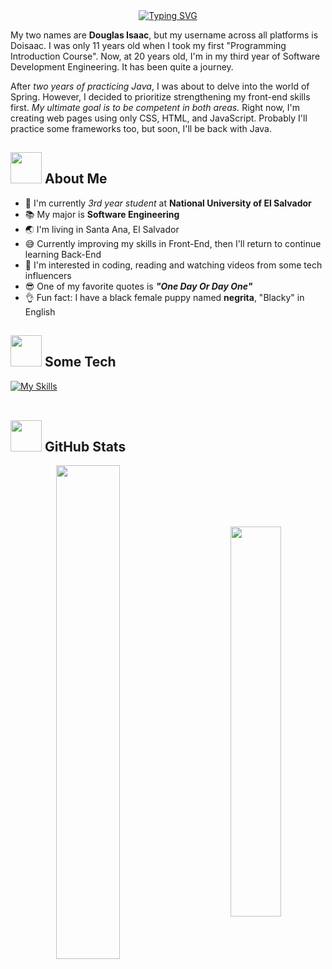<!-- HEADING -->
<div>
  
  <div align="center">
   <a href="https://git.io/typing-svg"><img src="https://readme-typing-svg.demolab.com?font=Architects+Daughter&size=50&pause=1000&color=38C2FF&random=false&width=850&height=80&lines=%C2%A1Hey+There%F0%9F%91%8B!+I'm+Douglas+Barrera;Welcome+To+My+GitHub+Profile" alt="Typing SVG" /></a>
  </div>

  <p style="text-wrap:pretty">
    My two names are <strong>Douglas Isaac</strong>, but my username across all platforms is Doisaac. I was only 11 years old when I took my first 
    "Programming Introduction Course". Now, at 20 years old, I'm in my third year of Software Development Engineering. It has been quite a journey. 
  </p>

  <p>
    After <em>two years of practicing Java</em>, I was about to delve into the world of Spring. However, I decided to prioritize strengthening my front-end 
    skills first. <em>My ultimate goal is to be competent in both areas.</em> Right now, I'm creating web pages using only CSS, HTML,   
    and JavaScript. Probably I'll practice some frameworks too, but soon, I'll be back with Java.
  </p>
  
</div> 

 <!-- ABOUT ME SECTION -->
## <img src="https://raw.githubusercontent.com/nixin72/nixin72/master/wave.gif" width="50px"></img> About Me 

- :school: I'm currently *3rd year student* at **National University of El Salvador** 
- :books: My major is **Software Engineering**
- :earth_asia: I'm living in Santa Ana, El Salvador
- :sweat_smile: Currently improving my skills in Front-End, then I'll return to continue learning Back-End
- :monocle_face: I'm interested in coding, reading and watching videos from some tech influencers
- :sunglasses: One of my favorite quotes is ***"One Day Or Day One"*** 
- :ok_hand: Fun fact: I have a black female puppy named **negrita**, "Blacky" in English

<!-- TECH SECTION -->
## <img src="https://media2.giphy.com/media/QssGEmpkyEOhBCb7e1/giphy.gif?cid=ecf05e47a0n3gi1bfqntqmob8g9aid1oyj2wr3ds3mg700bl&rid=giphy.gif" width="50px"> Some Tech

[![My Skills](https://skillicons.dev/icons?i=java,js,mysql,postgres,bash,python,django,html,css,bootstrap)](https://skillicons.dev)
<br><br>


<!-- STATS -->
## <img src="https://media0.giphy.com/media/cNZqrH5IzOG0xrlWks/giphy.gif?cid=ecf05e47map255q427en9uprqc1sb0unjq5k4fnqg5pmhhs4&rid=giphy.gif&ct=s" width="50px"> GitHub Stats

<div align="center">
 <img width=45% align="center" style="margin-right:50px" src="https://github-readme-stats.vercel.app/api?username=Doisaac&theme=radical&show_icons=true" />
 <img width=40% align="center" src="https://github-readme-stats.vercel.app/api/top-langs/?username=Doisaac&layout=compact&theme=radical" />
</div>
